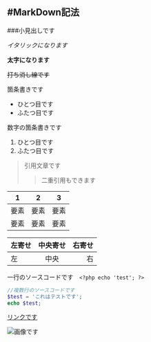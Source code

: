 #MarkDown記法
---

###小見出しです

*イタリックになります*

**太字になります**

~~打ち消し線です~~

箇条書きです
- ひとつ目です
- ふたつ目です

数字の箇条書きです
1. ひとつ目です
1. ふたつ目です

>引用文章です
>>二重引用もできます

| 1 | 2 | 3 |
|:--:|:--:|:--:|
|要素|要素|要素|
|要素|要素|要素|


| 左寄せ | 中央寄せ | 右寄せ |
|:------|:-------:|------:|
| 左 | 中央 | 右 |

一行のソースコードです　`<?php echo 'test'; ?>`

```php
//複数行のソースコードです
$test = 'これはテストです';
echo $test;
```
[リンクです](http://~~~)

![画像です](~~.jpeg)

